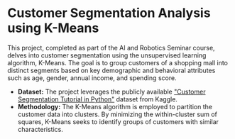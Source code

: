 # Customer Segmentation Analysis using K-Means

This project, completed as part of the AI and Robotics Seminar course, delves into customer segmentation using the unsupervised learning algorithm, K-Means. The goal is to group customers of a shopping mall into distinct segments based on key demographic and behavioral attributes such as age, gender, annual income, and spending score.
* **Dataset:** The project leverages the publicly available ["Customer Segmentation Tutorial in Python"](https://www.kaggle.com/datasets/vjchoudhary7/customer-segmentation-tutorial-in-python) dataset from Kaggle.
* **Methodology:** The K-Means algorithm is employed to partition the customer data into clusters. By minimizing the within-cluster sum of squares, K-Means seeks to identify groups of customers with similar characteristics.